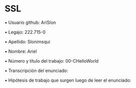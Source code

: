 # SSL

• Usuario github: AriSlon

• Legajo: 222.715-0

• Apellido: Slonimsqui

• Nombre: Ariel

• Número y título del trabajo: 00-CHelloWorld

• Transcripción del enunciado: 

• Hipótesis de trabajo que surgen luego de leer el enunciado: 
